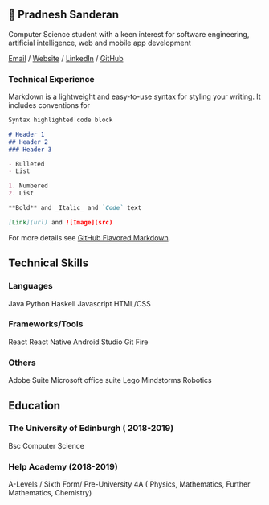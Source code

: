 ## 🙂 Pradnesh Sanderan

Computer Science student with a keen interest for software engineering, artificial intelligence, web and mobile app development

[Email](mailto:pradneshsanderan@gmail.com) / [Website](https://pradneshsanderan.github.io/pradneshsanderan/) / [LinkedIn](https://www.linkedin.com/in/pradnesh-sanderan-70b24b19a/) / [GitHub](https://github.com/pradneshsanderan) 
### Technical Experience

Markdown is a lightweight and easy-to-use syntax for styling your writing. It includes conventions for

```markdown
Syntax highlighted code block

# Header 1
## Header 2
### Header 3

- Bulleted
- List

1. Numbered
2. List

**Bold** and _Italic_ and `Code` text

[Link](url) and ![Image](src)
```

For more details see [GitHub Flavored Markdown](https://guides.github.com/features/mastering-markdown/).

## Technical Skills
### Languages
Java
Python
Haskell
Javascript
HTML/CSS

### Frameworks/Tools
React
React Native
Android Studio
Git
Fire

### Others
Adobe Suite
Microsoft office suite
Lego Mindstorms Robotics



## Education

### The University of Edinburgh ( 2018-2019)
Bsc Computer Science

### Help Academy (2018-2019)
A-Levels / Sixth Form/ Pre-University
4A ( Physics, Mathematics, Further Mathematics, Chemistry)


